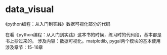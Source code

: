 # data_visual
《python编程：从入门到实践》数据可视化部分的代码

在看《python编程：从入门到实践》这本书的时候，练习时的代码段，基本都是书上抄过来的。
涉及内容：数据可视化。matplotlib, pygal两个模块的基本使用
涉及章节：15-16章

